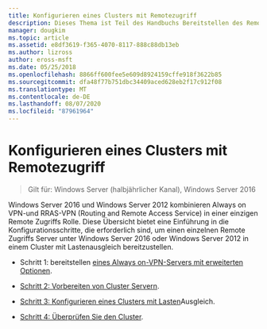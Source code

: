 ```yaml
---
title: Konfigurieren eines Clusters mit Remotezugriff
description: Dieses Thema ist Teil des Handbuchs Bereitstellen des Remote Zugriffs in einem Cluster unter Windows Server 2016.
manager: dougkim
ms.topic: article
ms.assetid: e8df3619-f365-4070-8117-888c88db13eb
ms.author: lizross
author: eross-msft
ms.date: 05/25/2018
ms.openlocfilehash: 8866ff600fee5e609d8924159cffe918f3622b85
ms.sourcegitcommit: dfa48f77b751dbc34409aced628eb2f17c912f08
ms.translationtype: MT
ms.contentlocale: de-DE
ms.lasthandoff: 08/07/2020
ms.locfileid: "87961964"
---
```

# <a name="configure-a-remote-access-cluster"></a>Konfigurieren eines Clusters mit Remotezugriff

>Gilt für: Windows Server (halbjährlicher Kanal), Windows Server 2016

 Windows Server 2016 und Windows Server 2012 kombinieren Always on VPN-und RRAS-VPN (Routing and Remote Access Service) in einer einzigen Remote Zugriffs Rolle. Diese Übersicht bietet eine Einführung in die Konfigurationsschritte, die erforderlich sind, um einen einzelnen Remote Zugriffs Server unter Windows Server 2016 oder Windows Server 2012 in einem Cluster mit Lastenausgleich bereitzustellen.

-  Schritt 1: bereitstellen [eines Always on-VPN-Servers mit erweiterten Optionen](../../../vpn/always-on-vpn/deploy/always-on-vpn-adv-options.md).

-   [Schritt 2: Vorbereiten von Cluster Servern](Step-2-Prepare-Cluster-Servers.md).

-   [Schritt 3: Konfigurieren eines Clusters mit Lasten](Step-3-Configure-a-Load-Balanced-Cluster.md)Ausgleich.

-   [Schritt 4: Überprüfen Sie den Cluster](Step-4-Verify-the-Cluster.md).



